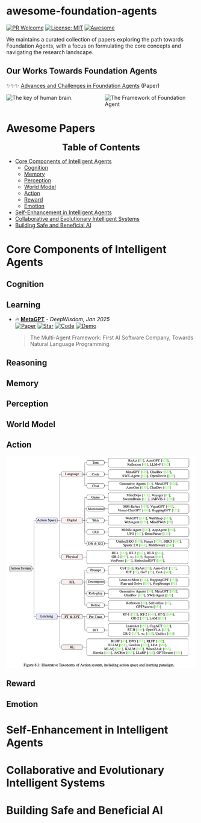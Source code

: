# awesome-foundation-agents

[![PR Welcome](https://img.shields.io/badge/PRs-welcome-brightgreen)](https://github.com/FoundationAgents/awesome-foundation-agents/pulls)
[![License: MIT](https://img.shields.io/badge/License-MIT-yellow.svg)](LICENSE)
[![Awesome](https://awesome.re/badge.svg)](https://awesome.re)

We maintains a curated collection of papers exploring the path towards Foundation Agents, with a focus on formulating the core concepts and navigating the research landscape.

## Our Works Towards Foundation Agents

✨✨✨ [Advances and Challenges in Foundation Agents]() (Paper)

<div style="display: flex; justify-content: space-between;">
    <img src="assets/brain.png" alt="The key of human brain." width="48%">
    <img src="assets/agent_framework.png" alt="The Framework of Foundation Agent" width="48%">
</div>

# Awesome Papers

<font size=5><center><b> Table of Contents </b> </center></font>
- [Core Components of Intelligent Agents](#core-components-of-intelligent-agents)
    - [Cognition](#cognition)
    - [Memory](#memory)
    - [Perception](#perception)
    - [World Model](#world-model)
    - [Action](#action)
    - [Reward](#reward)
    - [Emotion](#emotion)
- [Self-Enhancement in Intelligent Agents](#self-enhancement-in-intelligent-agents)
- [Collaborative and Evolutionary Intelligent Systems](#collaborative-and-evolutionary-intelligent-systems)
- [Building Safe and Beneficial AI](#building-safe-and-beneficial-ai)


# Core Components of Intelligent Agents

## Cognition

## Learning

* 🔥 **[MetaGPT](https://github.com/geekan/MetaGPT)** - *DeepWisdom, Jan 2025*  
  [![Paper](https://img.shields.io/badge/Paper-PDF-red)](https://openreview.net/forum?id=VtmBAGCN7o)
  [![Star](https://img.shields.io/github/stars/geekan/MetaGPT.svg?style=social&label=Star)](https://github.com/geekan/MetaGPT)
  [![Code](https://img.shields.io/badge/Code-Github-green)](https://github.com/geekan/MetaGPT)
  [![Demo](https://img.shields.io/badge/Demo-HuggingFace-blue)]()  
  > The Multi-Agent Framework: First AI Software Company, Towards Natural Language Programming

## Reasoning


## Memory

## Perception

## World Model

## Action
<div style="display: flex; justify-content: space-between;">
    <img src="assets/action.jpg" alt="The action." width="100%">
</div>

## Reward

## Emotion

# Self-Enhancement in Intelligent Agents

# Collaborative and Evolutionary Intelligent Systems

# Building Safe and Beneficial AI
